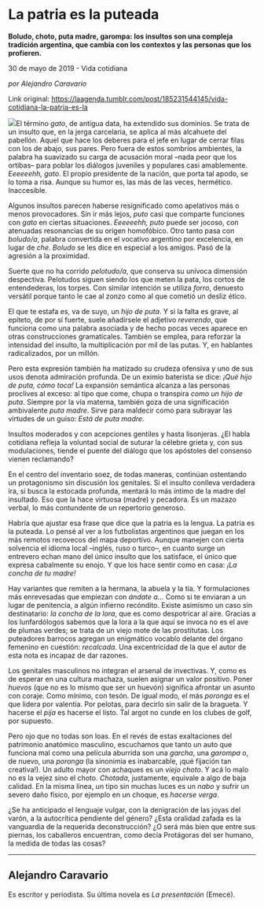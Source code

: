 # La patria es la puteada

**Boludo, choto, puta madre, garompa: los insultos son una compleja tradición argentina, que cambia con los contextos y las personas que los profieren.**

30 de mayo de 2019 - Vida cotidiana

_por Alejandro Caravario_

Link original: https://laagenda.tumblr.com/post/185231544145/vida-cotidiana-la-patria-es-la

![](https://64.media.tumblr.com/2bd3807a71b76b41d40da0be1c9dd4ff/cc758a276aae47e3-2b/s500x750/81bd389dabde759780d119b12ba8b96caa231be1.jpg)El término *gato*,
de antigua data, ha extendido sus dominios. Se trata de un insulto que, en la
jerga carcelaria, se aplica al más alcahuete del pabellón. Aquel que hace los
deberes para el jefe en lugar de cerrar filas con los de abajo, sus pares. Pero
fuera de estos sombríos ambientes, la palabra ha suavizado su carga de
acusación moral –nada peor que los ortibas– para poblar los diálogos juveniles
y populares casi amablemente. *Eeeeeehh,
gato*. El propio presidente de la nación, que porta tal apodo, se lo toma a
risa. Aunque su humor es, las más de las veces, hermético. Inaccesible. 

Algunos insultos parecen haberse resignificado como
apelativos más o menos provocadores. Sin ir más lejos, *puto* casi que comparte funciones con *gato* en ciertas situaciones. *Eeeeeehh,
puto* puede ser jocoso, con atenuadas resonancias de su origen homofóbico.
Otro tanto pasa con *boludo/a*, palabra
convertida en el vocativo argentino por excelencia, en lugar de *che*. *Boludo*
se les dice en especial a los amigos. Pasó de la agresión a la proximidad. 

Suerte que no ha corrido *pelotudo/a*, que conserva su unívoca dimensión despectiva. Pelotudos
siguen siendo los que meten la pata, los cortos de entendederas, los torpes. Con
similar intención se utiliza *forro*,
denuesto versátil porque tanto le cae al zonzo como al que cometió un desliz
ético. 

El que te estafa es, va de suyo, un *hijo de puta*. Y si la falta es grave, al
epíteto, de por sí fuerte, suele añadírsele el adjetivo *reverendo*, que funciona como una palabra asociada y de hecho pocas
veces aparece en otras construcciones gramaticales. También se emplea, para
reforzar la intensidad del insulto, la multiplicación por mil de las putas. Y,
en hablantes radicalizados, por un millón. 

Pero esta expresión también ha matizado su crudeza
ofensiva y uno de sus usos denota admiración profunda. De un eximio baterista
se dice: *¡Qué hijo de puta, cómo toca!* La
expansión semántica alcanza a las personas proclives al exceso: al tipo que come,
chupa o transpira *como un hijo de puta*.
Siempre por la vía materna, también goza de una significación ambivalente *puta madre*. Sirve para maldecir como
para subrayar las virtudes de un guiso: *Está
de puta madre*.  

Insultos moderados y con acepciones gentiles y hasta lisonjeras.
¿El habla cotidiana refleja la voluntad social de suturar la célebre grieta y,
con sus modulaciones, tiende el puente del diálogo que los apóstoles del
consenso vienen reclamando? 

En el centro del inventario soez, de todas maneras, continúan
ostentando un protagonismo sin discusión los genitales. Si el insulto conlleva
verdadera ira, si busca la estocada profunda, mentará lo más íntimo de la madre
del insultado. Eso que la hace virtuosa (madre) y pecadora. Es un mazazo
verbal, lo más contundente de un repertorio generoso. 

Habría
que ajustar esa frase que dice que la patria es la lengua. La patria es la
puteada. Lo pensé al ver a los futbolistas argentinos que juegan en los más
remotos recovecos del mapa deportivo. Aunque manejen con cierta solvencia el
idioma local –inglés, ruso o turco–, en cuanto surge un entrevero echan mano del
único insulto que los satisface, el único que expresa cabalmente su enojo. Y
que los hace sentir como en casa: *¡La
concha de tu madre!*

Hay variantes que remiten a la hermana, la abuela y la
tía. Y formulaciones más enrevesadas que empiezan con *ándate a…* Como si te enviaran a un lugar de penitencia, a algún infierno
recóndito. Existe asimismo un caso sin destinatario: *la concha de la lora*, que es como despotricar al aire. Gracias a
los lunfardólogos sabemos que la lora a la que aquí se invoca no es el ave de
plumas verdes; se trata de un viejo mote de las prostitutas. Los puteadores
barrocos agregan un enigmático vocablo delante del órgano femenino en cuestión:
*recalcada*. Una excentricidad de la
que el autor de esta nota es incapaz de dar razones. 

Los genitales masculinos no integran el arsenal de
invectivas. Y, como es de esperar en una cultura machaza, suelen asignar un
valor positivo. Poner *huevos* (que no
es lo mismo que ser un huevón) significa afrontar un asunto con coraje. Como
mínimo, con tesón. De igual modo, el más *poronga*
es el que lidera por valentía. Por pelotas, para decirlo sin salir de la
bragueta. Y hacerse el *pija* es
hacerse el listo. Tal argot no cunde en los clubes de golf, por supuesto. 

Pero ojo que no todas son loas. En el revés de estas
exaltaciones del patrimonio anatómico masculino, escuchamos que tanto un auto
que funciona mal como una película aburrida son una *garcha*, una *garompa* o, de
nuevo, una *poronga* (la sinonimia es
inabarcable, ¡qué fijación tan creativa!). Un adulto mayor con achaques es un *viejo choto*. Y acá lo malo no es la
vejez sino el choto. *Chotada*,
justamente, equivale a algo de baja calidad. En la misma línea, un tipo sin
muchas luces es un *nabo* y sufrir un severo
daño físico, por ejemplo en un choque, es *hacerse
verga*. 

¿Se ha anticipado el lenguaje vulgar, con la
denigración de las joyas del varón, a la autocrítica pendiente del género? ¿Esta
oralidad zafada es la vanguardia de la requerida deconstrucción? ¿O será más
bien que entre sus piernas, los caballeros encuentran, como decía Protágoras
del ser humano, la medida de todas las cosas? 



---

Alejandro Caravario
-------------------

 Es escritor y periodista. Su última novela es *La presentación* (Emecé).

